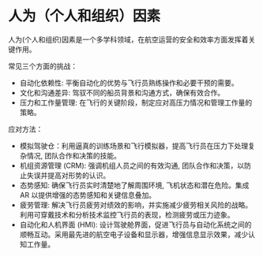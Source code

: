 # 人为（个人和组织）因素

人为(个人和组织)因素是一个多学科领域，在航空运营的安全和效率方面发挥着关键作用。

常见三个方面的挑战：
 - 自动化依赖性: 平衡自动化的优势与飞行员熟练操作和必要干预的需要。
 - 文化和沟通差异: 驾驭不同的船员背景和沟通方式，确保有效合作。
 - 压力和工作量管理: 在飞行的关键阶段，制定应对高压力情况和管理工作量的策略。

应对方法：
 - 模拟驾驶仓：利用逼真的训练场景和飞行模拟器，提高飞行员在压力下处理复杂情况, 团队合作和决策的技能。
 - 机组资源管理 (CRM): 强调机组人员之间的有效沟通, 团队合作和决策，以防止失误并提高对形势的认识。
 - 态势感知: 确保飞行员实时清楚地了解周围环境, 飞机状态和潜在危险。集成 AR 以提供增强的态势感知和关键信息叠加。
 - 疲劳管理: 解决飞行员疲劳对绩效的影响，并实施减少疲劳相关风险的战略。利用可穿戴技术和分析技术监控飞行员的表现，检测疲劳或压力迹象。
 - 自动化和人机界面 (HMI): 设计驾驶舱界面，促进飞行员与自动化系统之间的顺畅互动。采用最先进的航空电子设备和显示器，增强信息显示效果，减少认知工作量。
 
